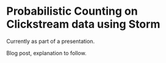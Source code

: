 Probabilistic Counting on Clickstream data using Storm
=====================================================

Currently as part of a presentation.  

Blog post, explanation to follow.



